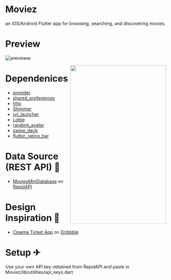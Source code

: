 # Moviez

an iOS/Android Flutter app for browsing, searching, and discovering movies.

# Preview
![previeww](https://user-images.githubusercontent.com/82515232/188236058-952f73fb-686a-4ba3-89e4-f000c0e1d44d.png)

<img align = "right" width="300" height="500" src="https://github.com/a-touman/Moviez/blob/main/moviez_preview.gif" >


# Dependenices
- [provider](https://pub.dev/packages/provider) 
- [shared_preferences](https://pub.dev/packages/shared_preferences) 
- [http](https://pub.dev/packages/http)
- [Shimmer](https://pub.dev/packages/shimmer) 
- [url_launcher](https://pub.dev/packages/url_launcher) 
- [Lottie](https://pub.dev/packages/lottie) 
- [random_avatar](https://pub.dev/packages/random_avatar) 
- [swipe_deck](https://pub.dev/packages/swipe_deck) 
- [flutter_rating_bar](https://pub.dev/packages/flutter_rating_bar) 


# Data Source (REST API) 💾
- [MoviesMiniDatabase](https://rapidapi.com/SAdrian/api/moviesminidatabase) on [RapidAPI](https://rapidapi.com/hub)

# Design Inspiration 🍨
- [Cinema Ticket App](https://dribbble.com/shots/16193655-Cinema-Ticket-App) on [Dribbble](https://dribbble.com)

# Setup ✈
Use your own API key obtained from RapidAPI and paste in Moviez/lib/utilities/api_keys.dart

